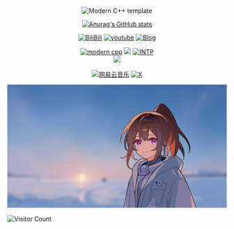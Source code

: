   <div id="title" align=center>

![Modern C++ template][github-sub-title:img]

[![Anurag's GitHub stats](https://github-readme-stats.vercel.app/api?username=mete0rxsc&show_icons=true&theme=tokyonight)](https://b23.tv/iEJTnPp)

[![BiliBili](https://img.shields.io/badge/video-BiliBili-yello)](https://space.bilibili.com/482787121)
[![youtube](https://img.shields.io/badge/video-YouTube-red)](https://www.youtube.com/@Mete0r7023)
[![Blog](https://img.shields.io/badge/Blog-Mete0r-orange)](https://www.xscnas.top/)

[![modern cpp](https://img.shields.io/badge/code-Python-blue)](https://docs.python.org/zh-cn/3.13/) 
![](https://img.shields.io/badge/讨厌-学习-yellow) 
[![INTP](https://img.shields.io/badge/性格-INTP—T-purple)](https://www.16personalities.com/ch/intp-%E4%BA%BA%E6%A0%BC)  
![](https://img.shields.io/badge/爱好-探索宇宙-red)  

[![网易云音乐](https://img.shields.io/badge/%E7%BD%91%E6%98%93%E4%BA%91%E9%9F%B3%E4%B9%90-Mete0r-red)](https://music.163.com/#/artist?id=95704903)
[![X](https://img.shields.io/badge/X-Mete0r-black)](https://x.com/Cqmoyuan/)

</div>

![头像](image/10.png)

![Visitor Count](https://profile-counter.glitch.me/mete0rxsc/count.svg)

[github-sub-title:img]: https://readme-typing-svg.herokuapp.com?font=Segoe+Script&center=true&lines=Mete0r.

